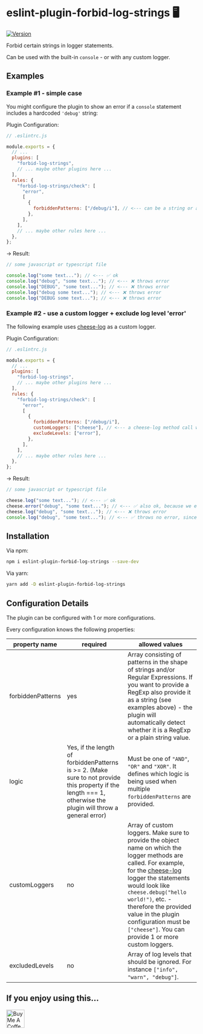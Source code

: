 # eslint-plugin-forbid-log-strings 🖥️

[![Version](https://img.shields.io/npm/v/eslint-plugin-forbid-log-strings)](https://www.npmjs.com/package/eslint-plugin-forbid-log-strings)

Forbid certain strings in logger statements.

Can be used with the built-in `console` - or with any custom logger.

## Examples

### Example #1 - simple case

You might configure the plugin to show an error if a `console` statement includes a hardcoded `'debug'` string:

Plugin Configuration:

```javascript
// .eslintrc.js

module.exports = {
  // ...
  plugins: [
    "forbid-log-strings",
    // ... maybe other plugins here ...
  ],
  rules: {
    "forbid-log-strings/check": [
      "error",
      [
        {
          forbiddenPatterns: ["/debug/i"], // <--- can be a string or a RegExp, both have to be defined as strings though (with quotes)
        },
      ],
    ],
    // ... maybe other rules here ...
  },
};
```

→ Result:

```typescript
// some javascript or typescript file

console.log("some text..."); // <--- ✅ ok
console.log("debug", "some text..."); // <--- ❌ throws error
console.log("DEBUG", "some text..."); // <--- ❌ throws error
console.log("debug some text..."); // <--- ❌ throws error
console.log("DEBUG some text..."); // <--- ❌ throws error
```

### Example #2 - use a custom logger + exclude log level 'error'

The following example uses [cheese-log](https://www.npmjs.com/package/cheese-log) as a custom logger.

Plugin Configuration:

```javascript
// .eslintrc.js

module.exports = {
  // ...
  plugins: [
    "forbid-log-strings",
    // ... maybe other plugins here ...
  ],
  rules: {
    "forbid-log-strings/check": [
      "error",
      [
        {
          forbiddenPatterns: ["/debug/i"],
          customLoggers: ["cheese"], // <--- a cheese-log method call would look like cheese.log("hello world!"), therefore we set "cheese" as the object name
          excludeLevels: ["error"],
        },
      ],
    ],
    // ... maybe other rules here ...
  },
};
```

→ Result:

```typescript
// some javascript or typescript file

cheese.log("some text..."); // <--- ✅ ok
cheese.error("debug", "some text..."); // <--- ✅ also ok, because we exluded level 'error'
cheese.log("debug", "some text..."); // <--- ❌ throws error
console.log("debug", "some text..."); // <--- ✅ throws no error, since we are looking at the cheese-log logger, not console!
```

## Installation

Via npm:

```bash
npm i eslint-plugin-forbid-log-strings --save-dev
```

Via yarn:

```bash
yarn add -D eslint-plugin-forbid-log-strings
```

## Configuration Details

The plugin can be configured with 1 or more configurations.

Every configuration knows the following properties:

| property name     | required                                                                                                                                                       | allowed values                                                                                                                                                                                                                                                                                                                                                                          |
| ----------------- | -------------------------------------------------------------------------------------------------------------------------------------------------------------- | --------------------------------------------------------------------------------------------------------------------------------------------------------------------------------------------------------------------------------------------------------------------------------------------------------------------------------------------------------------------------------------- |
| forbiddenPatterns | yes                                                                                                                                                            | Array consisting of patterns in the shape of strings and/or Regular Expressions. If you want to provide a RegExp also provide it as a string (see examples above) - the plugin will automatically detect whether it is a RegExp or a plain string value.                                                                                                                                |
| logic             | Yes, if the length of forbiddenPatterns is >= 2. (Make sure to not provide this property if the length === 1, otherwise the plugin will throw a general error) | Must be one of `"AND"`, `"OR"` and `"XOR"`. It defines which logic is being used when multiple `forbiddenPatterns` are provided.                                                                                                                                                                                                                                                        |
| customLoggers     | no                                                                                                                                                             | Array of custom loggers. Make sure to provide the object name on which the logger methods are called. For example, for the [cheese-log](https://www.npmjs.com/package/cheese-log) logger the statements would look like `cheese.debug("hello world!")`, etc. - therefore the provided value in the plugin configuration must be `["cheese"]`. You can provide 1 or more custom loggers. |
| excludedLevels    | no                                                                                                                                                             | Array of log levels that should be ignored. For instance `["info", "warn", "debug"]`.                                                                                                                                                                                                                                                                                                   |

## If you enjoy using this...

<a href="https://www.buymeacoffee.com/maks_io" target="_blank"><img src="https://cdn.buymeacoffee.com/buttons/v2/default-yellow.png" alt="Buy Me A Coffee" style="height: 48px !important;" ></a>
